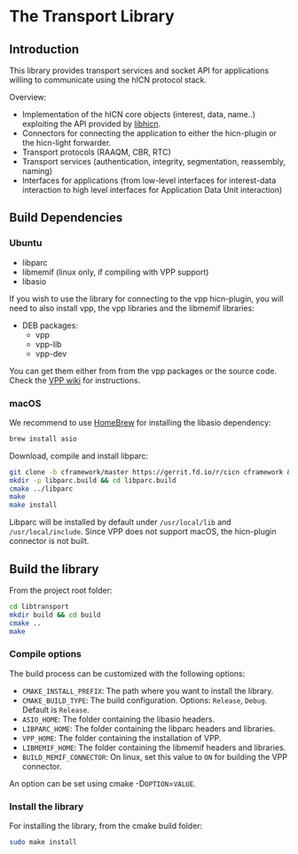 # The Transport Library

## Introduction

This library provides transport services and socket API for applications willing to communicate
using the hICN protocol stack.

Overview:
- Implementation of the hICN core objects (interest, data, name..) exploiting
  the API provided by [libhicn](../lib).
- Connectors for connecting the application to either the hicn-plugin or the
  hicn-light forwarder.
- Transport protocols (RAAQM, CBR, RTC)
- Transport services (authentication, integrity, segmentation, reassembly, naming)
- Interfaces for applications (from low-level interfaces for interest-data
  interaction to high level interfaces for Application Data Unit interaction)

## Build Dependencies

### Ubuntu

- libparc
- libmemif (linux only, if compiling with VPP support)
- libasio

If you wish to use the library for connecting to the vpp hicn-plugin, you will
need to also install vpp, the vpp libraries and the libmemif libraries:

- DEB packages:
  - vpp
  - vpp-lib
  - vpp-dev

You can get them either from from the vpp packages or the source code. Check
the [VPP wiki](https://wiki.fd.io/view/VPP) for instructions.

### macOS

We recommend to use [HomeBrew](https://brew.sh/) for installing the libasio
dependency:

```bash
brew install asio
```

Download, compile and install libparc:

```bash
git clone -b cframework/master https://gerrit.fd.io/r/cicn cframework && cd cframework
mkdir -p libparc.build && cd libparc.build
cmake ../libparc
make
make install
```

Libparc will be installed by default under `/usr/local/lib` and `/usr/local/include`.
Since VPP does not support macOS, the hicn-plugin connector is not built.

## Build the library

From the project root folder:

```bash
cd libtransport
mkdir build && cd build
cmake ..
make
```

### Compile options

The build process can be customized with the following options:

- `CMAKE_INSTALL_PREFIX`: The path where you want to install the library.
- `CMAKE_BUILD_TYPE`: The build configuration. Options: `Release`, `Debug`.
  Default is `Release`.
- `ASIO_HOME`: The folder containing the libasio headers.
- `LIBPARC_HOME`: The folder containing the libparc headers and libraries.
- `VPP_HOME`: The folder containing the installation of VPP.
- `LIBMEMIF_HOME`: The folder containing the libmemif headers and libraries.
- `BUILD_MEMIF_CONNECTOR`: On linux, set this value to `ON` for building the
  VPP connector.

An option can be set using cmake -D`OPTION`=`VALUE`.

### Install the library

For installing the library, from the cmake build folder:

```bash
sudo make install
```
